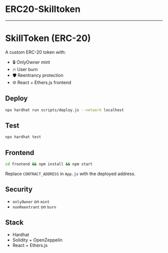 # ERC20-Skilltoken
---
# SkillToken (ERC-20)

A custom ERC-20 token with:

- 🔒 OnlyOwner mint
- 🔥 User burn
- 🛡️ Reentrancy protection
- 🌐 React + Ethers.js frontend

## Deploy
```bash
npx hardhat run scripts/deploy.js --network localhost
```

## Test
```bash
npx hardhat test
```

## Frontend
```bash
cd frontend && npm install && npm start
```

Replace `CONTRACT_ADDRESS` in `App.js` with the deployed address.

## Security
- `onlyOwner` on `mint`
- `nonReentrant` on `burn`

## Stack
- Hardhat
- Solidity + OpenZeppelin
- React + Ethers.js
